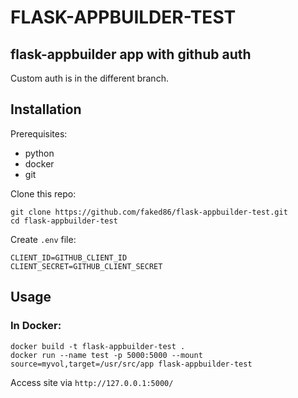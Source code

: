 # FLASK-APPBUILDER-TEST

## flask-appbuilder app with github auth
Custom auth is in the different branch.

## Installation

Prerequisites:
- python
- docker
- git

Clone this repo:
```
git clone https://github.com/faked86/flask-appbuilder-test.git
cd flask-appbuilder-test
```

Create `.env` file:
```
CLIENT_ID=GITHUB_CLIENT_ID
CLIENT_SECRET=GITHUB_CLIENT_SECRET
```

## Usage

### In Docker:

```
docker build -t flask-appbuilder-test .
docker run --name test -p 5000:5000 --mount source=myvol,target=/usr/src/app flask-appbuilder-test
```
Access site via `http://127.0.0.1:5000/`
